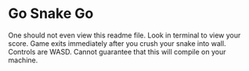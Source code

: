 # Go Snake Go
One should not even view this readme file. 
Look in terminal to view your score. 
Game exits immediately after you crush your snake into wall. 
Controls are WASD. 
Cannot guarantee that this will compile on your machine.  
